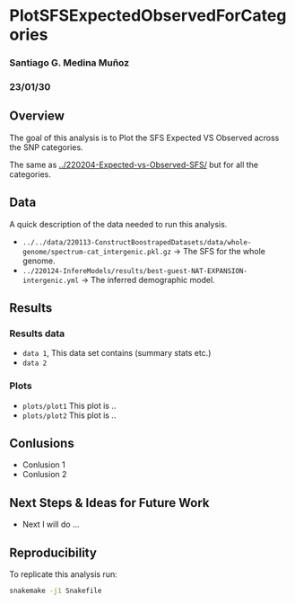 # PlotSFSExpectedObservedForCategories
### Santiago G. Medina Muñoz
### 23/01/30

## Overview

The goal of this analysis is to Plot the SFS Expected VS Observed across the SNP categories.

The same as [../220204-Expected-vs-Observed-SFS/](../220204-Expected-vs-Observed-SFS/) but for 
all the categories.

## Data

A quick description of the data needed to run this analysis.

- `../../data/220113-ConstructBoostrapedDatasets/data/whole-genome/spectrum-cat_intergenic.pkl.gz` -> 
    The SFS for the whole genome.
- `../220124-InfereModels/results/best-guest-NAT-EXPANSION-intergenic.yml` ->
    The inferred demographic model.

## Results

### Results data

* `data 1`, This data set contains (summary stats etc.)
* `data 2`

### Plots

* `plots/plot1` This plot is ..
* `plots/plot2` This plot is ..

## Conlusions

* Conlusion 1
* Conlusion 2


## Next Steps & Ideas for Future Work

* Next I will do ...


## Reproducibility

To replicate this analysis run:

```bash
snakemake -j1 Snakefile
```

